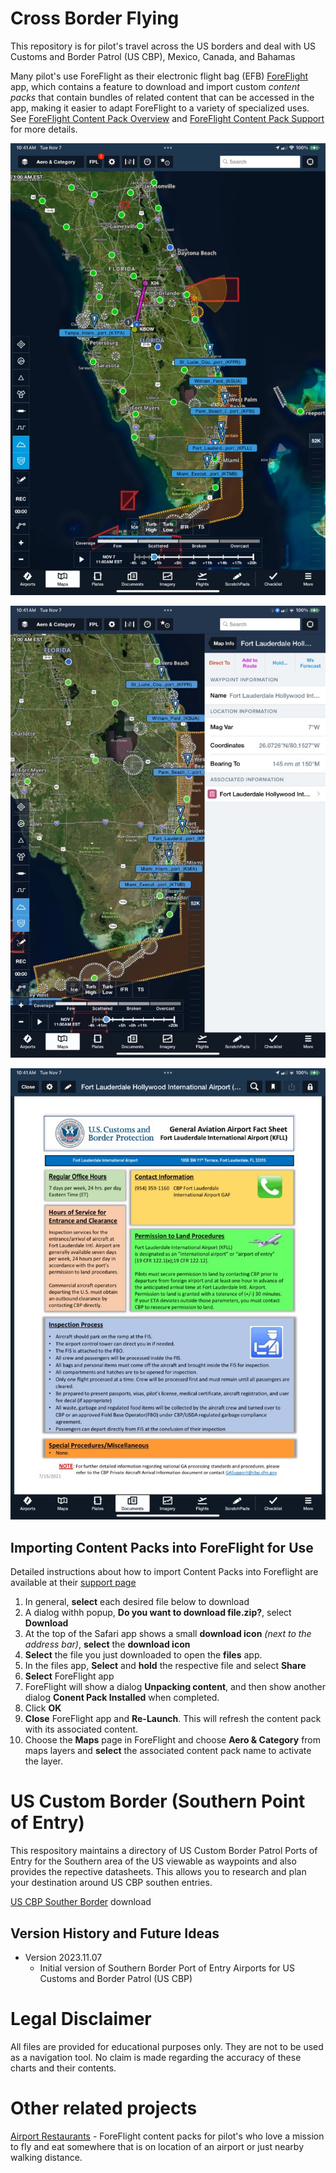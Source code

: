 # Cross Border Flying

This repository is for pilot's travel across the US borders and deal with US Customs and Border Patrol (US CBP), Mexico, Canada, and Bahamas

Many pilot's use ForeFlight as their electronic flight bag (EFB) [ForeFlight](https://www.foreflight.com/) app,
which contains a feature to download and import custom *content packs* that contain  bundles of related 
content that can be accessed in the app, making it easier to adapt ForeFlight to a variety of specialized uses.
See [ForeFlight Content Pack Overview](https://www.foreflight.com/products/foreflight-mobile/user-content/content-packs) and [ForeFlight Content Pack Support](https://foreflight.com/support/content-packs/) 
for more details.


<p align="center">
  <img width="600" src="docs/imgs/florida-poe-overview (Medium).jpg" />   
</p>

<p align="center">
  <img width="600" src="docs/imgs/waypoint-details (Medium).jpg" />   
</p>

<p align="center">
  <img width="600" src="docs/imgs/example-datasheet (Medium).jpg" />   
</p>

## Importing Content Packs into ForeFlight for Use 

Detailed instructions about how to import Content Packs into
Foreflight are available at their [support
page](https://www.foreflight.com/support/content-packs/) 

1. In general, **select** each desired file below to download
2. A dialog withh popup, **Do you want to download file.zip?**, select **Download**
3. At the top of the Safari app shows a small **download icon** *(next to the address bar)*, **select** the **download icon**
4. **Select** the file you just downloaded to open the **files** app.
5. In the files app, **Select** and **hold** the respective file and select **Share**
6. **Select** ForeFlight app
7. ForeFlight will show a dialog **Unpacking content**, and then show another dialog **Conent Pack Installed** when completed.
8. Click **OK**
9. **Close** ForeFlight app and **Re-Launch**.  This will refresh the content pack with its associated content.
10. Choose the **Maps** page in ForeFlight and choose **Aero & Category** from maps layers and **select** the associated content pack name to activate the layer.

# US Custom Border (Southern Point of Entry)

This respository maintains a directory of US Custom Border Patrol Ports of Entry for the Southern area of the US viewable as waypoints and also provides the repective datasheets.  This allows you to research and plan your destination around US CBP southen entries.

[US CBP Souther Border](https://ingramleedy.github.io/Cross-Border-Flying/contentpacks/US%20CBP%20Southern%20Border.zip) download

## Version History and Future Ideas

* Version 2023.11.07 
  * Initial version of Southern Border Port of Entry Airports for US Customs and Border Patrol (US CBP)
     
 
# Legal Disclaimer

All files are provided for educational purposes only. They are not to
be used as a navigation tool. No claim is made regarding the accuracy
of these charts and their contents.

# Other related projects
[Airport Restaurants](https://github.com/ingramleedy/Airport_Restaurants) - ForeFlight content packs for pilot's who love a mission to fly and eat somewhere that is on location of an airport or just nearby walking distance.
